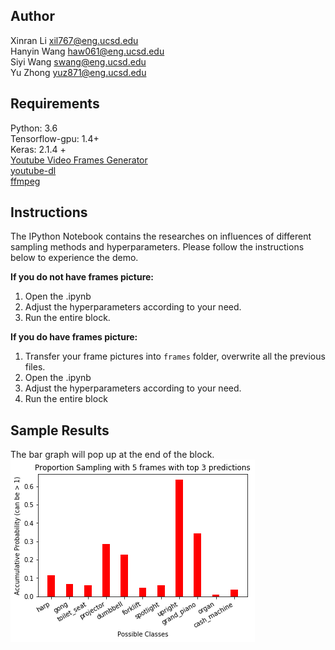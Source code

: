 ## Author
Xinran Li xil767@eng.ucsd.edu <br>
Hanyin Wang haw061@eng.ucsd.edu <br>
Siyi Wang swang@eng.ucsd.edu <br>
Yu Zhong yuz871@eng.ucsd.edu


## Requirements
Python: 3.6<br>
Tensorflow-gpu: 1.4+ <br>
Keras: 2.1.4 + 
<br>
[Youtube Video Frames Generator](https://github.com/gsssrao/youtube-8m-videos-frames/tree/4b4c35e8698a3b4222a680f5ad1e8df37b7cbe66) <br>
[youtube-dl](https://github.com/rg3/youtube-dl#installation) <br>
[ffmpeg](https://www.ffmpeg.org/download.html)

## Instructions
The IPython Notebook contains the researches on influences of different sampling methods and hyperparameters. Please follow the instructions below to experience the demo. <br>

**If you do not have frames picture:** <br>

1. Open the .ipynb
2. Adjust the hyperparameters according to your need.
3. Run the entire block.

**If you do have frames picture:** <br>
1. Transfer your frame pictures into `frames` folder, overwrite all the previous files.
2. Open the .ipynb
3. Adjust the hyperparameters according to your need.
4. Run the entire block

## Sample Results

The bar graph will pop up at the end of the block.
![](./SampleResults.png)
